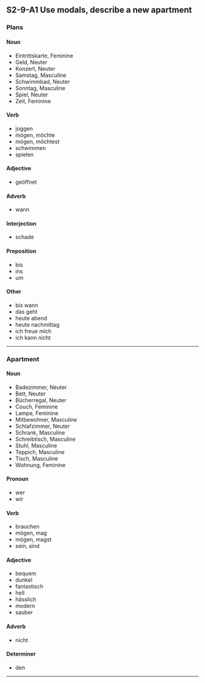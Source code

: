 ## S2-9-A1 Use modals, describe a new apartment
### Plans
#### Noun
- Eintrittskarte, Feminine
- Geld, Neuter
- Konzert, Neuter
- Samstag, Masculine
- Schwimmbad, Neuter
- Sonntag, Masculine
- Spiel, Neuter
- Zeit, Feminine
#### Verb
- joggen
- mögen, möchte
- mögen, möchtest
- schwimmen
- spielen
#### Adjective
- geöffnet
#### Adverb
- wann
#### Interjection
- schade
#### Preposition
- bis
- ins
- um
#### Other
- bis wann
- das geht
- heute abend
- heute nachmittag
- ich freue mich
- ich kann nicht
---
### Apartment
#### Noun
- Badezimmer, Neuter
- Bett, Neuter
- Bücherregal, Neuter
- Couch, Feminine
- Lampe, Feminine
- Mitbewohner, Masculine
- Schlafzimmer, Neuter
- Schrank, Masculine
- Schreibtisch, Masculine
- Stuhl, Masculine
- Teppich, Masculine
- Tisch, Masculine
- Wohnung, Feminine
#### Pronoun
- wer
- wir
#### Verb
- brauchen
- mögen, mag
- mögen, magst
- sein, sind
#### Adjective
- bequem
- dunkel
- fantastisch
- hell
- hässlich
- modern
- sauber
#### Adverb
- nicht
#### Determiner
- den
---
